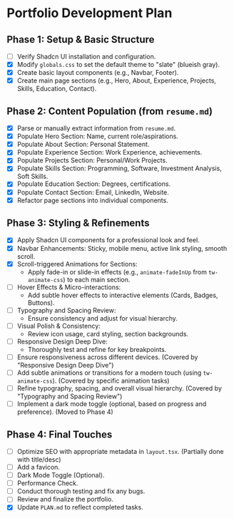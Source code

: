 # Portfolio Development Plan

## Phase 1: Setup & Basic Structure

- [ ] Verify Shadcn UI installation and configuration.
- [x] Modify `globals.css` to set the default theme to "slate" (blueish gray).
- [x] Create basic layout components (e.g., Navbar, Footer).
- [x] Create main page sections (e.g., Hero, About, Experience, Projects, Skills, Education, Contact).

## Phase 2: Content Population (from `resume.md`)

- [x] Parse or manually extract information from `resume.md`.
- [x] Populate Hero Section: Name, current role/aspirations.
- [x] Populate About Section: Personal Statement.
- [x] Populate Experience Section: Work Experience, achievements.
- [x] Populate Projects Section: Personal/Work Projects.
- [x] Populate Skills Section: Programming, Software, Investment Analysis, Soft Skills.
- [x] Populate Education Section: Degrees, certifications.
- [x] Populate Contact Section: Email, LinkedIn, Website.
- [x] Refactor page sections into individual components.

## Phase 3: Styling & Refinements

- [x] Apply Shadcn UI components for a professional look and feel.
- [x] Navbar Enhancements: Sticky, mobile menu, active link styling, smooth scroll.
- [x] Scroll-triggered Animations for Sections:
  - Apply fade-in or slide-in effects (e.g., `animate-fadeInUp` from `tw-animate-css`) to each main section.
- [ ] Hover Effects & Micro-interactions:
  - Add subtle hover effects to interactive elements (Cards, Badges, Buttons).
- [ ] Typography and Spacing Review:
  - Ensure consistency and adjust for visual hierarchy.
- [ ] Visual Polish & Consistency:
  - Review icon usage, card styling, section backgrounds.
- [ ] Responsive Design Deep Dive:
  - Thoroughly test and refine for key breakpoints.
- [ ] Ensure responsiveness across different devices. (Covered by "Responsive Design Deep Dive")
- [ ] Add subtle animations or transitions for a modern touch (using `tw-animate-css`). (Covered by specific animation tasks)
- [ ] Refine typography, spacing, and overall visual hierarchy. (Covered by "Typography and Spacing Review")
- [ ] Implement a dark mode toggle (optional, based on progress and preference). (Moved to Phase 4)

## Phase 4: Final Touches

- [ ] Optimize SEO with appropriate metadata in `layout.tsx`. (Partially done with title/desc)
- [ ] Add a favicon.
- [ ] Dark Mode Toggle (Optional).
- [ ] Performance Check.
- [ ] Conduct thorough testing and fix any bugs.
- [ ] Review and finalize the portfolio.
- [x] Update `PLAN.md` to reflect completed tasks.

